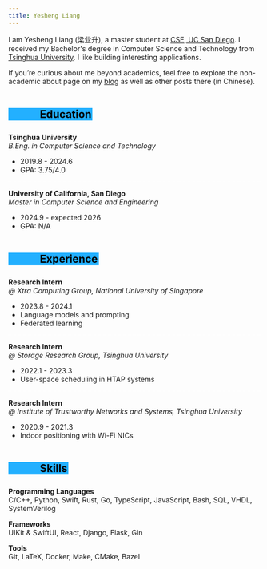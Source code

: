```yaml
---
title: Yesheng Liang
---
```


<!-- ## About -->

I am Yesheng Liang (梁业升), a master student at [CSE, UC San Diego](https://cse.ucsd.edu). I received my Bachelor's degree in Computer Science and Technology from [Tsinghua University](https://www.tsinghua.edu.cn/en/). I like building interesting applications.

If you’re curious about me beyond academics, feel free to explore the non-academic about page on my [blog](https://liang2kl.github.io/blog/about) as well as other posts there (in Chinese).

## Education

<!-- <div class="card"> -->

**Tsinghua University**<br/>
*B.Eng. in Computer Science and Technology*

- 2019.8 - 2024.6
- GPA: 3.75/4.0

<div class="dashed-line"></div>

**University of California, San Diego**<br/>
*Master in Computer Science and Engineering*

- 2024.9 - expected 2026
- GPA: N/A

<!-- </div> -->

## Experience

<!-- <div class="card"> -->

**Research Intern**<br/>
*@ Xtra Computing Group, National University of Singapore*

- 2023.8 - 2024.1
- Language models and prompting
- Federated learning

<!-- Advised by [Prof. Bingsheng He](https://www.comp.nus.edu.sg/~hebs/) -->

<!-- <div class="dashed-line"></div>

**Intern**<br/>
*@ Qihoo 360*

- 2023.7
- Vulnerability mining in IoT devices -->

<div class="dashed-line"></div>

**Research Intern**<br/>
*@ Storage Research Group, Tsinghua University*

- 2022.1 - 2023.3
- User-space scheduling in HTAP systems

<!-- Advised by [Prof. Youyou Lu](https://storage.cs.tsinghua.edu.cn/~lu/) -->

<div class="dashed-line"></div>

**Research Intern**<br/>
*@ Institute of Trustworthy Networks and Systems, Tsinghua University*

- 2020.9 - 2021.3
- Indoor positioning with Wi-Fi NICs

<!-- Advised by [Prof. Jiliang Wang](http://tns.thss.tsinghua.edu.cn/~jiliang/) -->

<!-- </div> -->

<!-- ## Publications -->

<!-- # Interests -->


<!-- ## Selected Projects

An exhaustive list of all my noteworthy projects can be found on my [blog](https://liang2kl.github.io/blog/about#项目). -->

## Skills

**Programming Languages** <br/> C/C++, Python, Swift, Rust, Go, TypeScript, JavaScript, Bash, SQL, VHDL, SystemVerilog

**Frameworks** <br/> UIKit & SwiftUI, React, Django, Flask, Gin

**Tools** <br/> Git, LaTeX, Docker, Make, CMake, Bazel

<style>
.post {
    padding-top: 0 !important;
    margin-top: 0 !important;
}
h2 {
    margin-top: 1.5em !important;
    margin-bottom: .5em !important;
    color: black;
    background-color: #23B0FF;
    display:inline-block;
    padding-left: 3em;
    padding-right: 0.1em;
}
.card {
    padding: 20px;
    /* border-radius: 0.5em; */
    background-color: #00000044;
    /* margin-bottom: 1em; */
    /* margin-left: calc(25% - 25vw);
    margin-right: calc(25% - 25vw);
    padding-left: calc(25vw - 25%);
    padding-right: calc(25vw - 25%); */
}
/* .card > :last-child {
    margin-bottom: 0;
}
.card > :first-child {
    margin-top: 0;
}
.card:not(:last-child) {
    margin-bottom: 20px;
}
.card > p {
    margin-bottom: 0;
} */

.dashed-line {
  position: relative;
  border-bottom: 2px dashed #ffffff33; /* dashed line */
}

.hanchor {
    display: none;
}

</style>


